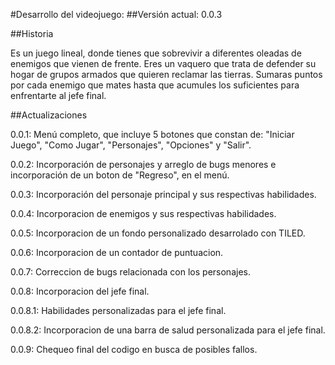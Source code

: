 #Desarrollo del videojuego:
##Versión actual: 0.0.3

##Historia

Es un juego lineal, donde tienes que sobrevivir a diferentes oleadas de enemigos que vienen de frente.
Eres un vaquero que trata de defender su hogar de grupos armados que quieren reclamar las tierras.
Sumaras puntos por cada enemigo que mates hasta que acumules los suficientes para enfrentarte al jefe final.

##Actualizaciones

0.0.1: Menú completo, que incluye 5 botones que constan de: "Iniciar Juego", "Como Jugar", "Personajes", "Opciones" y 
       "Salir".

0.0.2: Incorporación de personajes y arreglo de bugs menores e incorporación de un boton de "Regreso", en el menú.

0.0.3: Incorporación del personaje principal y sus respectivas habilidades.

0.0.4: Incorporacion de enemigos y sus respectivas habilidades.

0.0.5: Incorporacion de un fondo personalizado desarrolado con TILED.

0.0.6: Incorporacion de un contador de puntuacion.

0.0.7: Correccion de bugs relacionada con los personajes.

0.0.8: Incorporacion del jefe final.

0.0.8.1: Habilidades personalizadas para el jefe final.

0.0.8.2: Incorporacion de una barra de salud personalizada para el jefe final.

0.0.9: Chequeo final del codigo en busca de posibles fallos.






